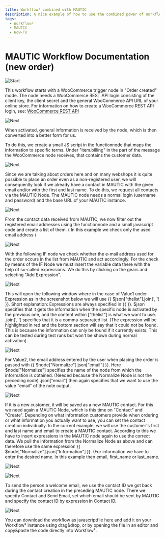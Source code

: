 ```yaml
---
title: Workflow² combined with MAUTIC
description: A nice example of how to use the combined power of Workflow² and MAUTIC
tags:
  - Workflow²
  - MAUTIC
  - How-To
---
```


# MAUTIC Workflow Documentation (new order)

![Start](/_images/workflows/workflows/mauticworkflow_new_order1.png)

This workflow starts with a WooCommerce trigger node in "Order created" mode.
The node needs a WooCommerce REST API login consisting of the client key, the client secret and the general WooCommerce API URL of your online store.
For information on how to create a WooCommerce REST API login, see:
[WooCommerce REST API](https://woocommerce.com/document/woocommerce-rest-api/)

![Next](/_images/workflows/workflows/mauticworkflow_new_order2.png)

When activated, general information is received by the node, which is then converted into a better form for us.

To do this, we create a small JS script in the functionnode that maps the information to specific terms.
Under "item.billing" in the part of the message the WooCommerce node receives, that contains the customer data.

![Next](/_images/workflows/workflows/mauticworkflow_new_normalize.png)

Since we are talking about orders here and on many webshops it is quite possible to place an order even as a non-registered user, we will consequently look if we already have a contact in MAUTIC with the given email and/or with the first and last name.
To do this, we request all contacts via the MAUTIC Node.
The MAUTIC node needs a normal login (username and password) and the base URL of your MAUTIC instance.

![Next](/_images/workflows/workflows/mauticworkflow_new_order3.png)

From the contact data received from MAUTIC, we now filter out the registered email addresses using the functionnode and a small javascript code and create a list of them.
( In this example we check only the used email address )

![Next](/_images/workflows/workflows/mauticworkflow_new_order4.png)

With the following IF node we check whether the e-mail address used for the order occurs in the list from MAUTIC and act accordingly.
For the check by means of the IF Node we must insert the variable data there with the help of so-called expressions.
We do this by clicking on the gears and selecting "Add Expression".

![Next](/_images/workflows/workflows/mauticworkflow_new_order5.png)

This will open the following window where in the case of Value1 under Expression as in the screenshot below we will use {{ $json["thelist"].join(', ') }}.
Short explanation:
Expressions are always specified in {{ }}.
$json specifies that it gets the information when the specific node is activated by the previous one, and the content within ["thelist"] is what we want to use.
.join(', ') specifies that it is a comma-separated list.
(The expression will be highlighted in red and the bottom section will say that it could not be found. This is because the information can only be found if it currently exists. This can be tested during test runs but won't be shown during normal activation).

![Next](/_images/workflows/workflows/mauticworkflow_new_order6.png)

For Value2, the email address entered by the user when placing the order is passed with
{{ $node["Normalize"].json["email"] }}.
Here $node["Normalize"] specifies the name of the node from which the information is obtained. (Needed because the Normalize Node is not the preceding node)
.json["email"] then again specifies that we want to use the value "email" of the note output.

![Next](/_images/workflows/workflows/mauticworkflow_new_order7_9.png)

If it is a new customer, it will be saved as a new MAUTIC contact.
For this we need again a MAUTIC Node, which is this time on "Contact" and "Create".
Depending on what information customers provide when ordering or what information you actually want to use, you can set the contact creation individually.
In the current example, we will use the customer's first and last name and email to create a MAUTIC contact.
According to this we have to insert expressions in the MAUTIC node again to use the correct data.
We pull the information from the Normalize Node as above and can therefore use the same expression {{ $node["Normalize"].json["Information"] }}.
(For information we have to enter the desired name. In this example then email, first_name or last_name.

![Next](/_images/workflows/workflows/mauticworkflow_new_contact.png)

![Next](/_images/workflows/workflows/mauticworkflow_new_order7_9.png)

To send the person a welcome email, we use the contact ID we got back during the contact creation in the preceding MAUTIC node.
There we specify Contact and Send Email, set which email should be sent by MAUTIC and specify the contact ID by expression in Contact ID.

![Next](/_images/workflows/workflows/mauticworkflow_new_order10.png)



You can download the workflow as javascriptfile <a href="downloadables/newordermautic.js" download>here</a> and add it on your Workflow² instance using drag&drop,
or by opening the file in an editor and copy&paste the code directly into Workflow².
